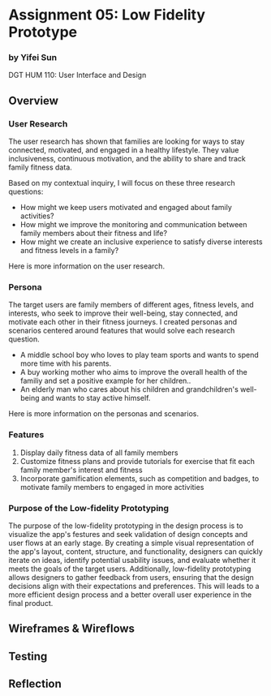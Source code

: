 # Assignment 05: Low Fidelity Prototype

### by Yifei Sun
DGT HUM 110: User Interface and Design

## Overview

### User Research

The user research has shown that families are looking for ways to stay connected, motivated, and engaged in a healthy lifestyle. They value inclusiveness, continuous motivation, and the ability to share and track family fitness data.

Based on my contextual inquiry, I will focus on these three research questions:

- How might we keep users motivated and engaged about family activities?
- How might we improve the monitoring and communication between family members about their fitness and life?
- How might we create an inclusive experience to satisfy diverse interests and fitness levels in a family?

Here is more information on the user research.

### Persona

The target users are family members of different ages, fitness levels, and interests, who seek to improve their well-being, stay connected, and motivate each other in their fitness journeys. I created personas and scenarios centered around features that would solve each research question.

- A middle school boy who loves to play team sports and wants to spend more time with his parents.
- A buy working mother who aims to improve the overall health of the familiy and set a positive example for her children..
- An elderly man who cares about his children and grandchildren's well-being and wants to stay active himself.

Here is more information on the personas and scenarios.

### Features
1. Display daily fitness data of all family members
2. Customize fitness plans and provide tutorials for exercise that fit each family member's interest and fitness
3. Incorporate gamification elements, such as competition and badges, to motivate family members to engaged in more activities

### Purpose of the Low-fidelity Prototyping
The purpose of the low-fidelity prototyping in the design process is to visualize the app's festures and seek validation of design concepts and user flows at an early stage. By creating a simple visual representation of the app's layout, content, structure, and functionality, designers can quickly iterate on ideas, identify potential usability issues, and evaluate whether it meets the goals of the target users. Additionally, low-fidelity prototyping allows designers to gather feedback from users, ensuring that the design decisions align with their expectations and preferences. This will leads to a more efficient design process and a better overall user experience in the final product.

## Wireframes & Wireflows

## Testing

## Reflection
